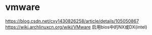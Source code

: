 # vmware
https://blog.csdn.net/cxy1430826258/article/details/105050867
https://wiki.archlinuxcn.org/wiki/VMware
启用bios中的NX或DX(intel)